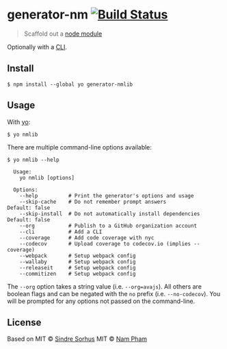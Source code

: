 # generator-nm [![Build Status](https://travis-ci.org/sindresorhus/generator-nm.svg?branch=master)](https://travis-ci.org/sindresorhus/generator-nm)

> Scaffold out a [node module](https://github.com/sindresorhus/node-module-boilerplate)

Optionally with a [CLI](http://en.wikipedia.org/wiki/Command-line_interface).

## Install

```
$ npm install --global yo generator-nmlib
```


## Usage

With [yo](https://github.com/yeoman/yo):

```
$ yo nmlib
```

There are multiple command-line options available:

```
$ yo nmlib --help

  Usage:
    yo nmlib [options]

  Options:
    --help          # Print the generator's options and usage
    --skip-cache    # Do not remember prompt answers                      Default: false
    --skip-install  # Do not automatically install dependencies           Default: false
    --org           # Publish to a GitHub organization account
    --cli           # Add a CLI
    --coverage      # Add code coverage with nyc
    --codecov       # Upload coverage to codecov.io (implies --coverage)
    --webpack       # Setup webpack config
    --wallaby       # Setup webpack config
    --releaseit     # Setup webpack config
    --commitizen    # Setup webpack config
```

The `--org` option takes a string value (i.e. `--org=avajs`). All others are boolean flags and can be negated with the `no` prefix (i.e. `--no-codecov`). You will be prompted for any options not passed on the command-line.


## License

Based on MIT © [Sindre Sorhus](https://sindresorhus.com)
MIT © [Nam Pham](https://github.com/nampdn)
